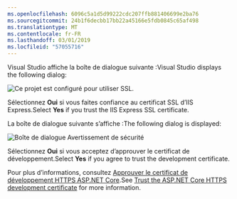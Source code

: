 ```yaml
---
ms.openlocfilehash: 6096c5a1d5d99222cdc207ffb881406699e2ba76
ms.sourcegitcommit: 24b1f6decbb17bb22a45166e5fdb0845c65af498
ms.translationtype: MT
ms.contentlocale: fr-FR
ms.lasthandoff: 03/01/2019
ms.locfileid: "57055716"
---
```


<span data-ttu-id="57a2b-101">Visual Studio affiche la boîte de dialogue suivante :</span><span class="sxs-lookup"><span data-stu-id="57a2b-101">Visual Studio displays the following dialog:</span></span>

![Ce projet est configuré pour utiliser SSL.](~/getting-started/_static/trustCert.png)

<span data-ttu-id="57a2b-105">Sélectionnez **Oui** si vous faites confiance au certificat SSL d’IIS Express.</span><span class="sxs-lookup"><span data-stu-id="57a2b-105">Select **Yes** if you trust the IIS Express SSL certificate.</span></span>

<span data-ttu-id="57a2b-106">La boîte de dialogue suivante s’affiche :</span><span class="sxs-lookup"><span data-stu-id="57a2b-106">The following dialog is displayed:</span></span>

![Boîte de dialogue Avertissement de sécurité](~/getting-started/_static/cert.png)

<span data-ttu-id="57a2b-108">Sélectionnez **Oui** si vous acceptez d’approuver le certificat de développement.</span><span class="sxs-lookup"><span data-stu-id="57a2b-108">Select **Yes** if you agree to trust the development certificate.</span></span>

<span data-ttu-id="57a2b-109">Pour plus d’informations, consultez [Approuver le certificat de développement HTTPS ASP.NET Core](xref:security/enforcing-ssl#trust-the-aspnet-core-https-development-certificate-on-windows-and-macos).</span><span class="sxs-lookup"><span data-stu-id="57a2b-109">See [Trust the ASP.NET Core HTTPS development certificate](xref:security/enforcing-ssl#trust-the-aspnet-core-https-development-certificate-on-windows-and-macos) for more information.</span></span>